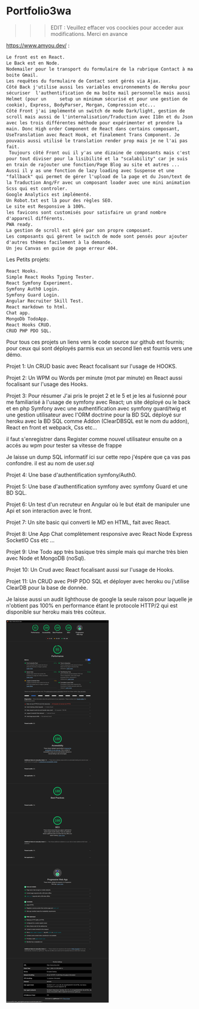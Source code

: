 # Portfolio3wa

>>> EDIT : Veuillez effacer vos coockies pour acceder aux modifications.
>Merci en avance

https://www.amyou.dev/ :

    Le front est en React.
    Le Back est en Node.
    Nodemailer pour le transport du formulaire de la rubrique Contact à ma boite Gmail.
    Les requêtes du formulaire de Contact sont gérés via Ajax.
    Côté Back j'utilise aussi les variables environnements de Heroku pour sécuriser  l'authentification de ma boîte mail personnelle mais aussi Helmet (pour un     setup un minimum sécurisé et pour une gestion de cookie), Express, BodyParser, Morgan, Compression etc...
    Côté Front j'ai implémenté un switch de mode Dark/light, gestion de scroll mais aussi de l'internalisation/Traduction avec I18n et du Json avec les trois différentes méthode pour expérimenter et prendre la main. Donc High order Component de React dans certains composant, UseTranslation avec React Hook, et finalement Trans Component. Je pouvais aussi utilisé le translation render prop mais je ne l'ai pas fait.
     Toujours côté Front oui il y'as une dizaine de composants mais c'est pour tout diviser pour la lisibilité et la "scalability" car je suis en train de rajouter une fonction/Page Blog au site et autres ...
    Aussi il y as une fonction de lazy loading avec Suspense et une "fallback" qui permet de gérer l'upload de la page et du Json/text de la Traduction Ang/Fr avec un composant loader avec une mini animation Scss qui est controler.
    Google Analytics est implémenté.
    Un Robot.txt est là pour des règles SEO.
    Le site est Responsive à 100%.
    les favicons sont customisés pour satisfaire un grand nombre d'appareil différents.
    PWA ready.
    La gestion de scroll est géré par son propre composant.
    Les composants qui gèrent le switch de mode sont pensés pour ajouter d'autres thèmes facilement à la demande.
    Un jeu Canvas en guise de page erreur 404.

Les Petits projets:

    React Hooks.
    Simple React Hooks Typing Tester.
    React Symfony Experiment.
    Symfony Auth0 Login.
    Symfony Guard Login.
    Angular Recruiter Skill Test.
    React markdown to html.
    Chat app.
    MongoDb TodoApp.
    React Hooks CRUD.
    CRUD PHP PDO SQL.

Pour tous ces projets un liens vers le code source sur github est fournis; pour ceux qui sont déployés parmis eux un second lien est fournis vers une démo.


Projet 1: Un CRUD basic avec React focalisant sur l'usage de HOOKS.

Projet 2: Un WPM ou Words per minute (mot par minute) en React aussi focalisant sur l'usage des Hooks.

Projet 3: Pour résumer J'ai pris le projet 2 et le 5 et je les ai fusionné pour me familiarisé à l'usage de symfony avec React; un site déployé ou le back et en php Symfony avec une authentification avec symfony guard/twig et une gestion utilisateur avec l'ORM doctrine pour la BD SQL déployé sur heroku avec la BD SQL comme Addon (ClearDBSQL est le nom du addon), React en front et webpack, Css etc...

il faut s'enregistrer dans Register comme nouvel utilisateur ensuite on a accés au wpm pour tester sa vitesse de frappe

Je laisse un dump SQL informatif ici sur cette repo j'éspére que ça vas pas confondre. il est au nom de user.sql

Projet 4: Une base d'authentification symfony/Auth0.

Projet 5: Une base d'authentification symfony avec symfony Guard et une BD SQL.

Projet 6: Un test d'un recruteur en Angular où le but était de manipuler une Api et son interaction avec le front.

Projet 7: Un site basic qui converti le MD en HTML, fait avec React.

Projet 8: Une App Chat complètement responsive avec React Node Express SocketIO Css etc ...

Projet 9: Une Todo app très basique très simple mais qui marche très bien avec Node et MongoDB (noSql).

Projet 10: Un Crud avec React focalisant aussi sur l'usage de Hooks.

Projet 11: Un CRUD avec PHP PDO SQL et déployer avec heroku ou j'utilise ClearDB pour la base de donnée.

Je laisse aussi un audit lighthouse de google la seule raison pour laquelle je n'obtient pas 100% en performance étant le protocole HTTP/2 qui est disponible sur heroku mais très coûteux.

![](amyouLighthouseReport.png)

